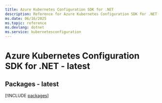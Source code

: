 ```yaml
---
title: Azure Kubernetes Configuration SDK for .NET
description: Reference for Azure Kubernetes Configuration SDK for .NET
ms.date: 06/16/2025
ms.topic: reference
ms.devlang: dotnet
ms.service: kubernetesconfiguration
---
```

# Azure Kubernetes Configuration SDK for .NET - latest
## Packages - latest
[!INCLUDE [packages](kubernetes-configuration-index.md)]